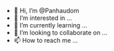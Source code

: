 - 👋 Hi, I’m @Panhaudom
- 👀 I’m interested in ...
- 🌱 I’m currently learning ...
- 💞️ I’m looking to collaborate on ...
- 📫 How to reach me ...

<!---
Panhaudom/Panhaudom is a ✨ special ✨ repository because its `README.md` (this file) appears on your GitHub profile.
You can click the Preview link to take a look at your changes.
--->

